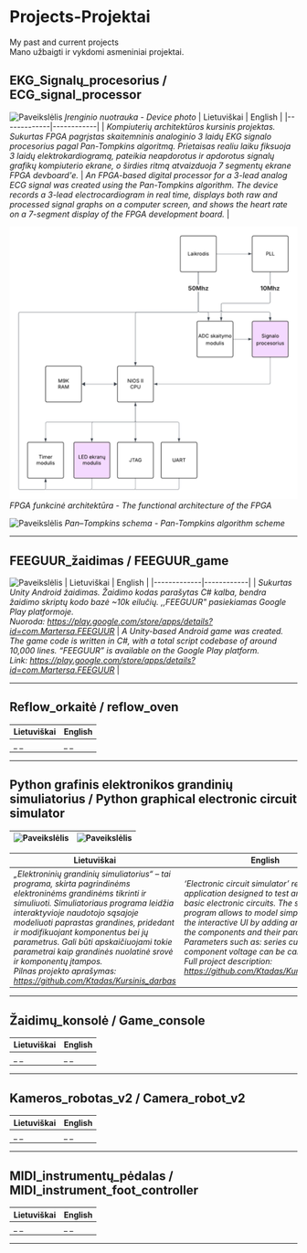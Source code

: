 # Projects-Projektai
My past and current projects <br>
Mano užbaigti ir vykdomi asmeniniai projektai.

## EKG_Signalų_procesorius / ECG_signal_processor
![Paveikslėlis](Nuotraukos_photos/EKG_Signalų_procesorius_ECG_signal_processor/20250515_183217.jpg)
*Įrenginio nuotrauka - Device photo*
| Lietuviškai |  English   |
|-------------|------------|
| _Kompiuterių architektūros kursinis projektas. Sukurtas FPGA pagrįstas skaitemninis analoginio 3 laidų EKG signalo procesorius pagal Pan-Tompkins algoritmą. Prietaisas realiu laiku fiksuoja 3 laidų elektrokardiogramą, pateikia neapdorotus ir apdorotus signalų grafikų kompiuterio ekrane, o širdies ritmą atvaizduoja 7 segmentų ekrane FPGA devboard'e._ | _An FPGA-based digital processor for a 3-lead analog ECG signal was created using the Pan-Tompkins algorithm. The device records a 3-lead electrocardiogram in real time, displays both raw and processed signal graphs on a computer screen, and shows the heart rate on a 7-segment display of the FPGA development board._ |

![Paveikslėlis](Nuotraukos_photos/EKG_Signalų_procesorius_ECG_signal_processor/FPGA%20funcinė%20architektūra.png)
*FPGA funkcinė architektūra - The functional architecture of the FPGA*

![Paveikslėlis](Nuotraukos_photos/EKG_Signalų_procesorius_ECG_signal_processor/Pan%20-%20Tompkins%20schema.png)
*Pan–Tompkins schema - Pan-Tompkins algorithm scheme*

---

## FEEGUUR_žaidimas / FEEGUUR_game
![Paveikslėlis](Nuotraukos_photos/FEEGUUR_žaidimas_FEEGUUR_game/Feature%20graphic.jpg)
| Lietuviškai |  English   |
|-------------|------------|
| _Sukurtas Unity Android žaidimas. Žaidimo kodas parašytas C# kalba, bendra žaidimo skriptų kodo bazė ~10k eilučių. ,,FEEGUUR" pasiekiamas Google Play platformoje.<br>Nuoroda: https://play.google.com/store/apps/details?id=com.Martersa.FEEGUUR_ | _A Unity-based Android game was created. The game code is written in C#, with a total script codebase of around 10,000 lines. “FEEGUUR” is available on the Google Play platform.<br>Link: https://play.google.com/store/apps/details?id=com.Martersa.FEEGUUR_ |

---

## Reflow_orkaitė / reflow_oven

| Lietuviškai |  English   |
|-------------|------------|
| _ _ | _ _ |

---

## Python grafinis elektronikos grandinių simuliatorius / Python graphical electronic circuit simulator

|![Paveikslėlis](Nuotraukos_photos/Pyhton_grafinis_elektronikos_grandinių_simuliatorius_Python_graphical_electronic_circuit_simulator/simulation_test_1.png) | ![Paveikslėlis](Nuotraukos_photos/Pyhton_grafinis_elektronikos_grandinių_simuliatorius_Python_graphical_electronic_circuit_simulator/simulation_test_2.png) |
|--|--|

| Lietuviškai |  English   |
|-------------|------------|
| _„Elektroninių grandinių simuliatorius“ – tai programa, skirta pagrindinėms elektroninėms grandinėms tikrinti ir simuliuoti. Simuliatoriaus programa leidžia interaktyvioje naudotojo sąsajoje modeliuoti paprastas grandines, pridedant ir modifikuojant komponentus bei jų parametrus. Gali būti apskaičiuojami tokie parametrai kaip grandinės nuolatinė srovė ir komponentų įtampos.<br>Pilnas projekto aprašymas: https://github.com/Ktadas/Kursinis_darbas_ | _‘Electronic circuit simulator’ refers to an application designed to test and simulate basic electronic circuits. The simulator program allows to model simple circuits in the interactive UI by adding and modifying the components and their parameters. Parameters such as: series current and component voltage can be calculated.<br>Full project description: https://github.com/Ktadas/Kursinis_darbas_ |

---

## Žaidimų_konsolė / Game_console

| Lietuviškai |  English   |
|-------------|------------|
| _ _ | _ _ |

---

## Kameros_robotas_v2 / Camera_robot_v2

| Lietuviškai |  English   |
|-------------|------------|
| _ _ | _ _ |

---

## MIDI_instrumentų_pėdalas / MIDI_instrument_foot_controller

| Lietuviškai |  English   |
|-------------|------------|
| _ _ | _ _ |

---